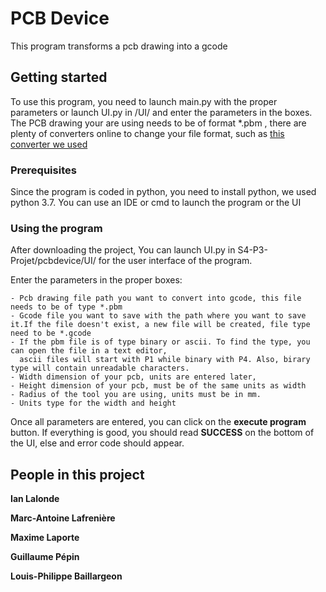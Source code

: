 # PCB Device

This program transforms a pcb drawing into a gcode

## Getting started

To use this program, you need to launch main.py with the proper parameters or launch UI.py in /UI/ and enter the parameters in the boxes.
The PCB drawing your are using needs to be of format *.pbm ,
there are plenty of converters online to change your file format, such as [this converter we used](https://convertio.co/fr/pdf-pbm/)

### Prerequisites

Since the program is coded in python, you need to install python, we used python 3.7.
You can use an IDE or cmd to launch the program or the UI

### Using the program

After downloading the project,
You can launch UI.py in S4-P3-Projet/pcbdevice/UI/ for the user interface of the program.

Enter the parameters in the proper boxes:

```
- Pcb drawing file path you want to convert into gcode, this file needs to be of type *.pbm
- Gcode file you want to save with the path where you want to save it.If the file doesn't exist, a new file will be created, file type     need to be *.gcode
- If the pbm file is of type binary or ascii. To find the type, you can open the file in a text editor,
  ascii files will start with P1 while binary with P4. Also, birary type will contain unreadable characters.
- Width dimension of your pcb, units are entered later, 
- Height dimension of your pcb, must be of the same units as width
- Radius of the tool you are using, units must be in mm.
- Units type for the width and height
```
Once all parameters are entered, you can click on the **execute program** button.
If everything is good, you should read **SUCCESS** on the bottom of the UI, else and error code should appear.

## People in this project

**Ian Lalonde** 

**Marc-Antoine Lafrenière** 

**Maxime Laporte** 

**Guillaume Pépin** 

**Louis-Philippe Baillargeon** 
